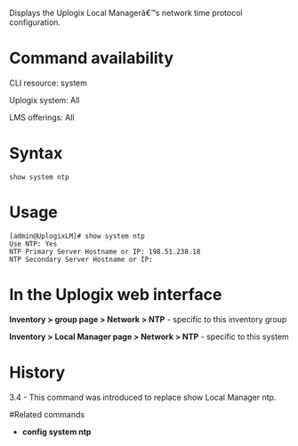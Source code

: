 <!-- 5.4 -->

Displays the Uplogix Local Managerâ€™s network time protocol configuration.

# Command availability 

CLI resource: system

Uplogix system: All

LMS offerings: All

# Syntax 

```
show system ntp 
```

# Usage 

```
[admin@UplogixLM]# show system ntp
Use NTP: Yes
NTP Primary Server Hostname or IP: 198.51.238.18
NTP Secondary Server Hostname or IP:
```

# In the Uplogix web interface

**Inventory > group page > Network > NTP** - specific to this inventory group

**Inventory > Local Manager page > Network > NTP** - specific to this system

# History 

3.4 - This command was introduced to replace show Local Manager ntp.

#Related commands 

- **config system ntp**
